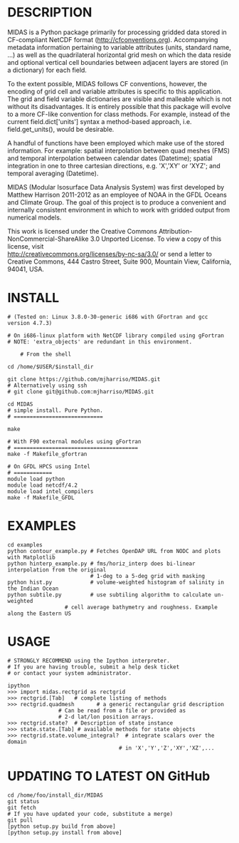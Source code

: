 DESCRIPTION
===========

 MIDAS is a Python package primarily for processing
 gridded data stored in CF-compliant NetCDF format
 (http://cfconventions.org). Accompanying
 metadata information pertaining to variable attributes
 (units, standard name, ...) as well as the quadrilateral horizontal
 grid mesh on which the data reside and optional vertical cell boundaries
 between adjacent layers are stored (in a dictionary) for each field.

 To the extent possible, MIDAS follows CF conventions, however, the 
 encoding of grid cell and variable attributes is specific to this 
 application. The grid and field variable dictionaries are visible and malleable
 which is not without its disadvantages. It is entirely possible that
 this package will evolve to a more CF-like convention for class 
 methods. For example, instead of the current field.dict['units'] syntax
 a method-based approach, i.e. field.get_units(), would be desirable.
 

 A handful of functions have been employed which make use of 
 the stored information. For example: spatial interpolation between quad meshes 
 (FMS) and temporal interpolation between calendar dates (Datetime); spatial
 integration in one to three cartesian directions, e.g. 'X','XY' or 'XYZ'; 
 and temporal averaging (Datetime).
 
 
 MIDAS (Modular Isosurface Data Analysis System) was first developed by 
 Matthew Harrison 2011-2012 as an employee of NOAA in the 
 GFDL Oceans and Climate Group. The goal of this project is to produce a
 convenient and internally consistent environment in which to work with 
 gridded output from numerical models.    
 

 This work is licensed under the Creative Commons
 Attribution-NonCommercial-ShareAlike 3.0 Unported License.
 To view a copy of this license, visit   
 http://creativecommons.org/licenses/by-nc-sa/3.0/
 or send a letter to Creative Commons, 444 Castro Street,
 Suite 900, Mountain View, California, 94041, USA.


INSTALL 
=======

	# (Tested on: Linux 3.8.0-30-generic i686 with GFortran and gcc version 4.7.3)
	
	# On i686-linux platform with NetCDF library compiled using gFortran
	# NOTE: 'extra_objects' are redundant in this environment.

        # From the shell
        
	cd /home/$USER/$install_dir
	
	git clone https://github.com/mjharriso/MIDAS.git
	# Alternatively using ssh
	# git clone git@github.com:mjharriso/MIDAS.git
	
	cd MIDAS
	# simple install. Pure Python.
	# ============================

	make   

	# With F90 external modules using gFortran
	# =======================================
	make -f Makefile_gfortran

	# On GFDL HPCS using Intel
	# ============
	module load python
	module load netcdf/4.2
	module load intel_compilers
	make -f Makefile_GFDL
	

EXAMPLES
========

	cd examples
	python contour_example.py # Fetches OpenDAP URL from NODC and plots with Matplotlib
	python hinterp_example.py # fms/horiz_interp does bi-linear interpolation from the original
	                          # 1-deg to a 5-deg grid with masking
	python hist.py            # volume-weighted histogram of salinity in the Indian Ocean
	python subtile.py         # use subtiling algorithm to calculate un-weighted
 	       			  # cell average bathymetry and roughness. Example along the Eastern US 

	
USAGE
=====
	

	# STRONGLY RECOMMEND using the Ipython interpreter.
	# If you are having trouble, submit a help desk ticket
	# or contact your system administrator.
	
	ipython
	>>> import midas.rectgrid as rectgrid
	>>> rectgrid.[Tab]   # complete listing of methods 
	>>> rectgrid.quadmesh       # a generic rectangular grid description
				    # Can be read from a file or provided as
				    # 2-d lat/lon position arrays.
	>>> rectgrid.state?  # Description of state instance
	>>> state.state.[Tab] # available methods for state objects
	>>> rectgrid.state.volume_integral?  # integrate scalars over the domain
	                                   # in 'X','Y','Z','XY','XZ',...
	                                      
	                                      
UPDATING TO LATEST ON GitHub 
============================

	cd /home/foo/install_dir/MIDAS
	git status    
	git fetch
	# If you have updated your code, substitute a merge)
	git pull
	[python setup.py build from above]
	[python setup.py install from above]
	
